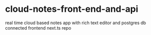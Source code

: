 # cloud-notes-front-end-and-api
real time cloud based notes app with rich text editor and postgres db connected frontend next.ts repo
